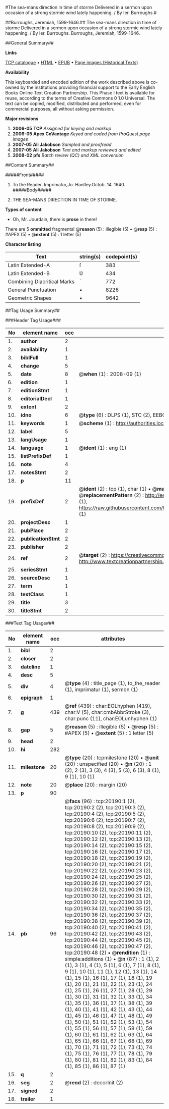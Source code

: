 #The sea-mans direction in time of storme Delivered in a sermon upon occasion of a strong stormie wind lately happening. / By Ier. Burroughs.#

##Burroughs, Jeremiah, 1599-1646.##
The sea-mans direction in time of storme Delivered in a sermon upon occasion of a strong stormie wind lately happening. / By Ier. Burroughs.
Burroughs, Jeremiah, 1599-1646.

##General Summary##

**Links**

[TCP catalogue](http://www.ota.ox.ac.uk/tcp/)  • 
[HTML](http://tei.it.ox.ac.uk/tcp/Texts-HTML/free/A17/A17289.html)  • 
[EPUB](http://tei.it.ox.ac.uk/tcp/Texts-EPUB/free/A17/A17289.epub) • 
[Page images (Historical Texts)](https://data.historicaltexts.jisc.ac.uk/view?pubId=eebo-99854747e&pageId=eebo-99854747e-20190-1)

**Availability**

This keyboarded and encoded edition of the
	       work described above is co-owned by the institutions
	       providing financial support to the Early English Books
	       Online Text Creation Partnership. This Phase I text is
	       available for reuse, according to the terms of Creative
	       Commons 0 1.0 Universal. The text can be copied,
	       modified, distributed and performed, even for
	       commercial purposes, all without asking permission.

**Major revisions**

1. __2006-05__ __TCP__ *Assigned for keying and markup*
1. __2006-05__ __Apex CoVantage__ *Keyed and coded from ProQuest page images*
1. __2007-05__ __Ali Jakobson__ *Sampled and proofread*
1. __2007-05__ __Ali Jakobson__ *Text and markup reviewed and edited*
1. __2008-02__ __pfs__ *Batch review (QC) and XML conversion*

##Content Summary##

#####Front#####

1. To the Reader.
Imprimatur,Jo. Hanſley.Octob. 14. 1640.
#####Body#####

1. THE SEA-MANS DIRECTION IN TIME OF STORME.

**Types of content**

  * Oh, Mr. Jourdain, there is **prose** in there!

There are 5 **ommitted** fragments! 
 @__reason__ (5) : illegible (5)  •  @__resp__ (5) : #APEX (5)  •  @__extent__ (5) : 1 letter (5)

**Character listing**


|Text|string(s)|codepoint(s)|
|---|---|---|
|Latin Extended-A|ſ|383|
|Latin Extended-B|Ʋ|434|
|Combining             Diacritical Marks|̄|772|
|General Punctuation|•|8226|
|Geometric Shapes|▪|9642|

##Tag Usage Summary##

###Header Tag Usage###

|No|element name|occ|attributes|
|---|---|---|---|
|1.|__author__|2||
|2.|__availability__|1||
|3.|__biblFull__|1||
|4.|__change__|5||
|5.|__date__|8| @__when__ (1) : 2008-09 (1)|
|6.|__edition__|1||
|7.|__editionStmt__|1||
|8.|__editorialDecl__|1||
|9.|__extent__|2||
|10.|__idno__|6| @__type__ (6) : DLPS (1), STC (2), EEBO-CITATION (1), PROQUEST (1), VID (1)|
|11.|__keywords__|1| @__scheme__ (1) : http://authorities.loc.gov/ (1)|
|12.|__label__|5||
|13.|__langUsage__|1||
|14.|__language__|1| @__ident__ (1) : eng (1)|
|15.|__listPrefixDef__|1||
|16.|__note__|4||
|17.|__notesStmt__|2||
|18.|__p__|11||
|19.|__prefixDef__|2| @__ident__ (2) : tcp (1), char (1)  •  @__matchPattern__ (2) : ([0-9\-]+):([0-9IVX]+) (1), (.+) (1)  •  @__replacementPattern__ (2) : http://eebo.chadwyck.com/downloadtiff?vid=$1&page=$2 (1), https://raw.githubusercontent.com/textcreationpartnership/Texts/master/tcpchars.xml#$1 (1)|
|20.|__projectDesc__|1||
|21.|__pubPlace__|2||
|22.|__publicationStmt__|2||
|23.|__publisher__|2||
|24.|__ref__|2| @__target__ (2) : https://creativecommons.org/publicdomain/zero/1.0/ (1), http://www.textcreationpartnership.org/docs/. (1)|
|25.|__seriesStmt__|1||
|26.|__sourceDesc__|1||
|27.|__term__|1||
|28.|__textClass__|1||
|29.|__title__|3||
|30.|__titleStmt__|2||


###Text Tag Usage###

|No|element name|occ|attributes|
|---|---|---|---|
|1.|__bibl__|2||
|2.|__closer__|2||
|3.|__dateline__|1||
|4.|__desc__|5||
|5.|__div__|4| @__type__ (4) : title_page (1), to_the_reader (1), imprimatur (1), sermon (1)|
|6.|__epigraph__|1||
|7.|__g__|439| @__ref__ (439) : char:EOLhyphen (419), char:V (5), char:cmbAbbrStroke (3), char:punc (11), char:EOLunhyphen (1)|
|8.|__gap__|5| @__reason__ (5) : illegible (5)  •  @__resp__ (5) : #APEX (5)  •  @__extent__ (5) : 1 letter (5)|
|9.|__head__|2||
|10.|__hi__|282||
|11.|__milestone__|20| @__type__ (20) : tcpmilestone (20)  •  @__unit__ (20) : unspecified (20)  •  @__n__ (20) : 1 (2), 2 (3), 3 (3), 4 (3), 5 (3), 6 (3), 8 (1), 9 (1), 10 (1)|
|12.|__note__|20| @__place__ (20) : margin (20)|
|13.|__p__|90||
|14.|__pb__|96| @__facs__ (96) : tcp:20190:1 (2), tcp:20190:2 (2), tcp:20190:3 (2), tcp:20190:4 (2), tcp:20190:5 (2), tcp:20190:6 (2), tcp:20190:7 (2), tcp:20190:8 (2), tcp:20190:9 (2), tcp:20190:10 (2), tcp:20190:11 (2), tcp:20190:12 (2), tcp:20190:13 (2), tcp:20190:14 (2), tcp:20190:15 (2), tcp:20190:16 (2), tcp:20190:17 (2), tcp:20190:18 (2), tcp:20190:19 (2), tcp:20190:20 (2), tcp:20190:21 (2), tcp:20190:22 (2), tcp:20190:23 (2), tcp:20190:24 (2), tcp:20190:25 (2), tcp:20190:26 (2), tcp:20190:27 (2), tcp:20190:28 (2), tcp:20190:29 (2), tcp:20190:30 (2), tcp:20190:31 (2), tcp:20190:32 (2), tcp:20190:33 (2), tcp:20190:34 (2), tcp:20190:35 (2), tcp:20190:36 (2), tcp:20190:37 (2), tcp:20190:38 (2), tcp:20190:39 (2), tcp:20190:40 (2), tcp:20190:41 (2), tcp:20190:42 (2), tcp:20190:43 (2), tcp:20190:44 (2), tcp:20190:45 (2), tcp:20190:46 (2), tcp:20190:47 (2), tcp:20190:48 (2)  •  @__rendition__ (1) : simple:additions (1)  •  @__n__ (87) : 1 (1), 2 (1), 3 (1), 4 (1), 5 (1), 6 (1), 7 (1), 8 (1), 9 (1), 10 (1), 11 (1), 12 (1), 13 (1), 14 (1), 15 (1), 16 (1), 17 (1), 18 (1), 19 (1), 20 (1), 21 (1), 22 (1), 23 (1), 24 (1), 25 (1), 26 (1), 27 (1), 28 (1), 29 (1), 30 (1), 31 (1), 32 (1), 33 (1), 34 (1), 35 (1), 36 (1), 37 (1), 38 (1), 39 (1), 40 (1), 41 (1), 42 (1), 43 (1), 44 (1), 45 (1), 46 (1), 47 (1), 48 (1), 49 (1), 50 (1), 51 (1), 52 (1), 53 (1), 54 (1), 55 (1), 56 (1), 57 (1), 58 (1), 59 (1), 60 (1), 61 (1), 62 (1), 63 (1), 64 (1), 65 (1), 66 (1), 67 (1), 68 (1), 69 (1), 70 (1), 71 (1), 72 (1), 73 (1), 74 (1), 75 (1), 76 (1), 77 (1), 78 (1), 79 (1), 80 (1), 81 (1), 82 (1), 83 (1), 84 (1), 85 (1), 86 (1), 87 (1)|
|15.|__q__|2||
|16.|__seg__|2| @__rend__ (2) : decorInit (2)|
|17.|__signed__|2||
|18.|__trailer__|1||
